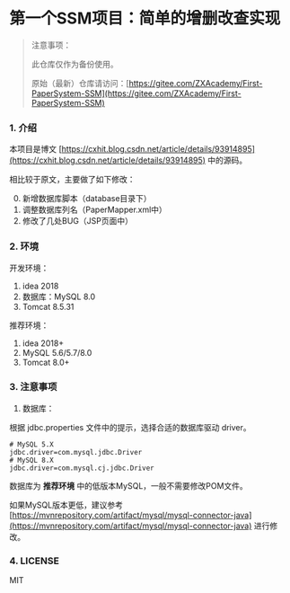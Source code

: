 # 第一个SSM项目：简单的增删改查实现

> 注意事项：
> 
> 此仓库仅作为备份使用。
> 
> 原始（最新）仓库请访问：[https://gitee.com/ZXAcademy/First-PaperSystem-SSM](https://gitee.com/ZXAcademy/First-PaperSystem-SSM)

### 1. 介绍

本项目是博文 [https://cxhit.blog.csdn.net/article/details/93914895](https://cxhit.blog.csdn.net/article/details/93914895) 中的源码。

相比较于原文，主要做了如下修改：

0. 新增数据库脚本（database目录下）
1. 调整数据库列名（PaperMapper.xml中）
2. 修改了几处BUG（JSP页面中）


### 2. 环境

开发环境：

1. idea 2018
2. 数据库：MySQL 8.0
3. Tomcat 8.5.31

推荐环境：

1. idea 2018+
2. MySQL 5.6/5.7/8.0
3. Tomcat 8.0+

### 3. 注意事项

1. 数据库：

根据 jdbc.properties 文件中的提示，选择合适的数据库驱动 driver。

```properties
# MySQL 5.X
jdbc.driver=com.mysql.jdbc.Driver
# MySQL 8.X
jdbc.driver=com.mysql.cj.jdbc.Driver
```

数据库为 **推荐环境** 中的低版本MySQL，一般不需要修改POM文件。

如果MySQL版本更低，建议参考 [https://mvnrepository.com/artifact/mysql/mysql-connector-java](https://mvnrepository.com/artifact/mysql/mysql-connector-java) 进行修改。

### 4. LICENSE

MIT
